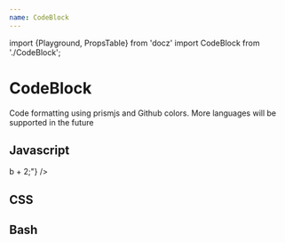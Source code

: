 ```yaml
---
name: CodeBlock
---
```


import {Playground, PropsTable} from 'docz'
import CodeBlock from './CodeBlock';

# CodeBlock

Code formatting using prismjs and Github colors. More languages will be supported in the future

<PropsTable of={CodeBlock} />

## Javascript

<Playground>
  <CodeBlock
    language="javascript"
    value={"const myFunc = (b) => b + 2;"}
  />
</Playground>

## CSS

<Playground>
  <CodeBlock
    language="css"
    value={".header {color: red;}"}
  />
</Playground>

## Bash

<Playground>
  <CodeBlock
    language="bash"
    value={"cd myDir"}
  />
</Playground>
